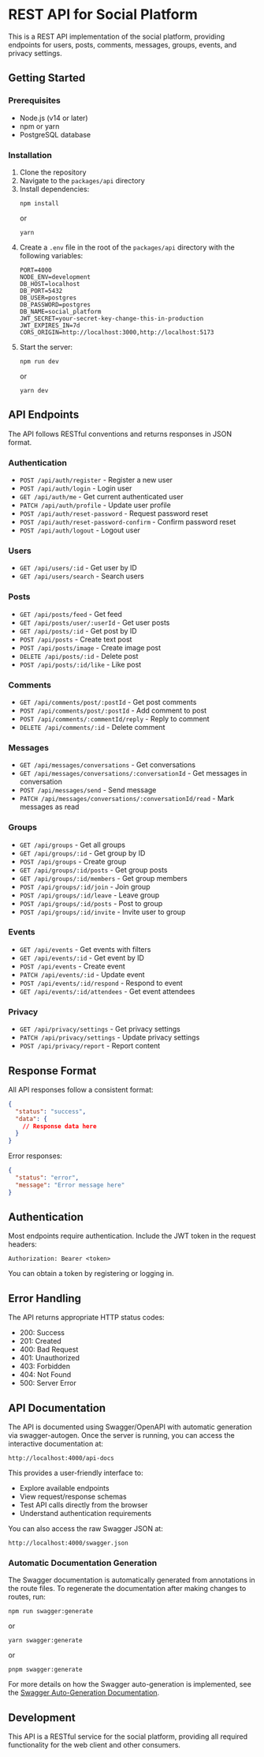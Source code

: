# REST API for Social Platform

This is a REST API implementation of the social platform, providing endpoints for users, posts, comments, messages, groups, events, and privacy settings.

## Getting Started

### Prerequisites

- Node.js (v14 or later)
- npm or yarn
- PostgreSQL database

### Installation

1. Clone the repository
2. Navigate to the `packages/api` directory
3. Install dependencies:
   ```
   npm install
   ```
   or
   ```
   yarn
   ```
4. Create a `.env` file in the root of the `packages/api` directory with the following variables:
   ```
   PORT=4000
   NODE_ENV=development
   DB_HOST=localhost
   DB_PORT=5432
   DB_USER=postgres
   DB_PASSWORD=postgres
   DB_NAME=social_platform
   JWT_SECRET=your-secret-key-change-this-in-production
   JWT_EXPIRES_IN=7d
   CORS_ORIGIN=http://localhost:3000,http://localhost:5173
   ```
5. Start the server:
   ```
   npm run dev
   ```
   or
   ```
   yarn dev
   ```

## API Endpoints

The API follows RESTful conventions and returns responses in JSON format.

### Authentication

- `POST /api/auth/register` - Register a new user
- `POST /api/auth/login` - Login user
- `GET /api/auth/me` - Get current authenticated user
- `PATCH /api/auth/profile` - Update user profile
- `POST /api/auth/reset-password` - Request password reset
- `POST /api/auth/reset-password-confirm` - Confirm password reset
- `POST /api/auth/logout` - Logout user

### Users

- `GET /api/users/:id` - Get user by ID
- `GET /api/users/search` - Search users

### Posts

- `GET /api/posts/feed` - Get feed
- `GET /api/posts/user/:userId` - Get user posts
- `GET /api/posts/:id` - Get post by ID
- `POST /api/posts` - Create text post
- `POST /api/posts/image` - Create image post
- `DELETE /api/posts/:id` - Delete post
- `POST /api/posts/:id/like` - Like post

### Comments

- `GET /api/comments/post/:postId` - Get post comments
- `POST /api/comments/post/:postId` - Add comment to post
- `POST /api/comments/:commentId/reply` - Reply to comment
- `DELETE /api/comments/:id` - Delete comment

### Messages

- `GET /api/messages/conversations` - Get conversations
- `GET /api/messages/conversations/:conversationId` - Get messages in conversation
- `POST /api/messages/send` - Send message
- `PATCH /api/messages/conversations/:conversationId/read` - Mark messages as read

### Groups

- `GET /api/groups` - Get all groups
- `GET /api/groups/:id` - Get group by ID
- `POST /api/groups` - Create group
- `GET /api/groups/:id/posts` - Get group posts
- `GET /api/groups/:id/members` - Get group members
- `POST /api/groups/:id/join` - Join group
- `POST /api/groups/:id/leave` - Leave group
- `POST /api/groups/:id/posts` - Post to group
- `POST /api/groups/:id/invite` - Invite user to group

### Events

- `GET /api/events` - Get events with filters
- `GET /api/events/:id` - Get event by ID
- `POST /api/events` - Create event
- `PATCH /api/events/:id` - Update event
- `POST /api/events/:id/respond` - Respond to event
- `GET /api/events/:id/attendees` - Get event attendees

### Privacy

- `GET /api/privacy/settings` - Get privacy settings
- `PATCH /api/privacy/settings` - Update privacy settings
- `POST /api/privacy/report` - Report content

## Response Format

All API responses follow a consistent format:

```json
{
  "status": "success",
  "data": {
    // Response data here
  }
}
```

Error responses:

```json
{
  "status": "error",
  "message": "Error message here"
}
```

## Authentication

Most endpoints require authentication. Include the JWT token in the request headers:

```
Authorization: Bearer <token>
```

You can obtain a token by registering or logging in.

## Error Handling

The API returns appropriate HTTP status codes:

- 200: Success
- 201: Created
- 400: Bad Request
- 401: Unauthorized
- 403: Forbidden
- 404: Not Found
- 500: Server Error

## API Documentation

The API is documented using Swagger/OpenAPI with automatic generation via swagger-autogen. Once the server is running, you can access the interactive documentation at:

```
http://localhost:4000/api-docs
```

This provides a user-friendly interface to:
- Explore available endpoints
- View request/response schemas
- Test API calls directly from the browser
- Understand authentication requirements

You can also access the raw Swagger JSON at:

```
http://localhost:4000/swagger.json
```

### Automatic Documentation Generation

The Swagger documentation is automatically generated from annotations in the route files. To regenerate the documentation after making changes to routes, run:

```
npm run swagger:generate
```

or

```
yarn swagger:generate
```

or

```
pnpm swagger:generate
```

For more details on how the Swagger auto-generation is implemented, see the [Swagger Auto-Generation Documentation](./docs/swagger-autogen-implementation.md).

## Development

This API is a RESTful service for the social platform, providing all required functionality for the web client and other consumers. 
